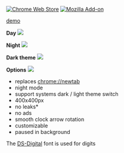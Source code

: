 [![Chrome Web Store](https://img.shields.io/chrome-web-store/v/gmhgmhcpllcnkdcanccmglkfifiakfma)](https://chrome.google.com/webstore/detail/clock-extension/gmhgmhcpllcnkdcanccmglkfifiakfma)
[![Mozilla Add-on](https://img.shields.io/amo/v/clock-extension)](https://addons.mozilla.org/en-US/firefox/addon/clock-extension/)

[demo](src/background.html)

**Day**
![](screenshot2.png)

**Night**
![](screenshot.png)

**Dark theme**
![](screenshot1.png)

**Options**
![](screenshot3.png)

- replaces [chrome://newtab]()
- night mode
- support systems dark / light theme switch
- 400x400px
- no leaks*
- no ads
- smooth clock arrow rotation
- customizable
- paused in background

The [DS-Digital](https://www.dafont.com/ds-digital.font) font is used for digits
